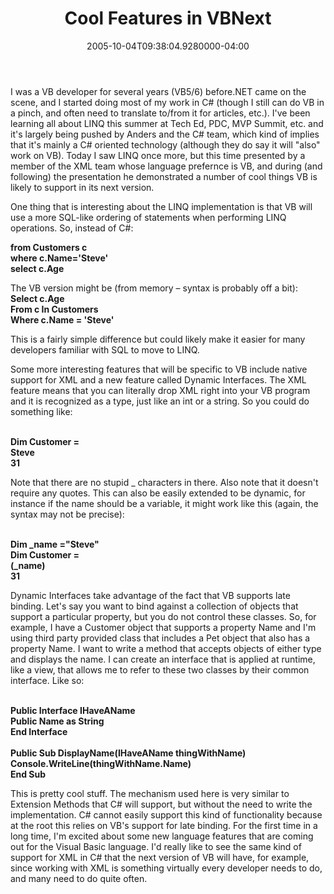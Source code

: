﻿---
title: Cool Features in VBNext
date: "2005-10-04T09:38:04.9280000-04:00"
description: I was a VB developer for several years (VB5/6) before.NET came on the scene, and I started doing most of my work in C# (though I still can do VB in a pinch, and often need to translate to/from it for articles, etc.).
featuredImage: img/cool-features-in-vbnext-featured.png
---

I was a VB developer for several years (VB5/6) before.NET came on the scene, and I started doing most of my work in C# (though I still can do VB in a pinch, and often need to translate to/from it for articles, etc.). I've been learning all about LINQ this summer at Tech Ed, PDC, MVP Summit, etc. and it's largely being pushed by Anders and the C# team, which kind of implies that it's mainly a C# oriented technology (although they do say it will "also" work on VB). Today I saw LINQ once more, but this time presented by a member of the XML team whose language prefernce is VB, and during (and following) the presentation he demonstrated a number of cool things VB is likely to support in its next version.

One thing that is interesting about the LINQ implementation is that VB will use a more SQL-like ordering of statements when performing LINQ operations. So, instead of C#:

**from Customers c**\
**where c.Name='Steve'**\
**select c.Age**

The VB version might be (from memory – syntax is probably off a bit):\
**Select c.Age**\
**From c In Customers**\
**Where c.Name = 'Steve'**



This is a fairly simple difference but could likely make it easier for many developers familiar with SQL to move to LINQ.

Some more interesting features that will be specific to VB include native support for XML and a new feature called Dynamic Interfaces. The XML feature means that you can literally drop XML right into your VB program and it is recognized as a type, just like an int or a string. So you could do something like:

\
**Dim Customer = <customer id=4>**\
**<name>Steve</name>**\
**<age>31</age>**\
**</customer>**



Note that there are no stupid _ characters in there. Also note that it doesn't require any quotes. This can also be easily extended to be dynamic, for instance if the name should be a variable, it might work like this (again, the syntax may not be precise):

\
**Dim _name ="Steve"**\
**Dim Customer = <customer id=4>**\
**<name>(_name)</name>**\
**<age>31</age>**\
**</customer>**

Dynamic Interfaces take advantage of the fact that VB supports late binding. Let's say you want to bind against a collection of objects that support a particular property, but you do not control these classes. So, for example, I have a Customer object that supports a property Name and I'm using third party provided class that includes a Pet object that also has a property Name. I want to write a method that accepts objects of either type and displays the name. I can create an interface that is applied at runtime, like a view, that allows me to refer to these two classes by their common interface. Like so:

**<Dynamic>**\
**Public Interface IHaveAName**\
**Public Name as String**\
**End Interface**\
\
**Public Sub DisplayName(IHaveAName thingWithName)**\
**Console.WriteLine(thingWithName.Name)**\
**End Sub**

This is pretty cool stuff. The mechanism used here is very similar to Extension Methods that C# will support, but without the need to write the implementation. C# cannot easily support this kind of functionality because at the root this relies on VB's support for late binding. For the first time in a long time, I'm excited about some new language features that are coming out for the Visual Basic language. I'd really like to see the same kind of support for XML in C# that the next version of VB will have, for example, since working with XML is something virtually every developer needs to do, and many need to do quite often.

